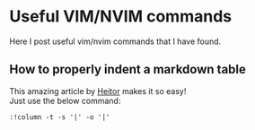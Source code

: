 # Useful VIM/NVIM commands

Here I post useful vim/nvim commands that I have found.

## How to properly indent a markdown table

This amazing article by [Heitor](https://heitorpb.github.io/bla/format-tables-in-vim/) makes it so easy!    
Just use the below command:

```
:!column -t -s '|' -o '|'
```

